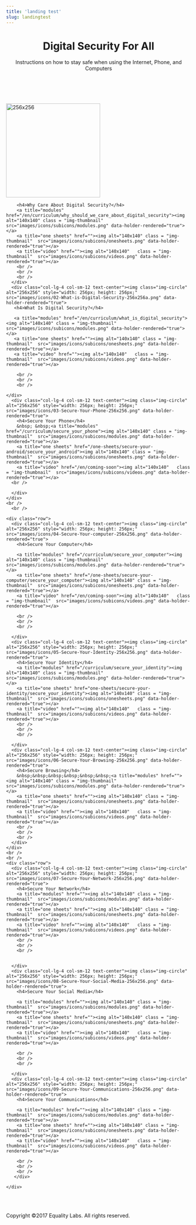 ```yaml
---
title: 'landing test'
slug: landingtest
---
```


<!-- HEADER -->
<header>
  <div class="jumbotron">
    <div class="container">
      <div class="row">
        <div class="col-xs-12">
          <h1 class="text-center">Digital Security For All</h1>
          <p class="text-center">Instructions on how to stay safe when using the Internet, Phone, and Computers</p>
          <p>&nbsp;</p>
</div>
      </div>
    </div>
  </div>
</header>
<!-- / HEADER -->

<!--  SECTION-1 -->
<section>
<div class="container ">
    <div class="row">
      <div class="col-lg-4 col-sm-12 text-center"> <img class="img-circle" alt="256x256" style="width: 256px; height: 256px;" src="images/icons/01-why-should-we-care-256x256.png" data-holder-rendered="true">

        <h4>Why Care About Digital Security?</h4>
        <a title="modules" href="/en/curriculum/why_should_we_care_about_digital_security"><img alt="140x140" class = "img-thumbnail"  src="images/icons/subicons/modules.png" data-holder-rendered="true"></a>
        <a title="one sheets" href=""><img alt="140x140" class = "img-thumbnail"  src="images/icons/subicons/onesheets.png" data-holder-rendered="true"></a>
        <a title="video" href=""><img alt="140x140"   class = "img-thumbnail"  src="images/icons/subicons/videos.png" data-holder-rendered="true"></a>
        <br />
        <br />
        <br />
      </div>
      <div class="col-lg-4 col-sm-12 text-center"><img class="img-circle" alt="256x256" style="width: 256px; height: 256px;" src="images/icons/02-What-is-Digital-Security-256x256a.png" data-holder-rendered="true">
       <h4>What Is Digital Security?</h4>

       <a title="modules" href="/en/curriculum/what_is_digital_security"><img alt="140x140" class = "img-thumbnail"  src="images/icons/subicons/modules.png" data-holder-rendered="true"></a>
       <a title="one sheets" href=""><img alt="140x140" class = "img-thumbnail"  src="images/icons/subicons/onesheets.png" data-holder-rendered="true"></a>
       <a title="video" href=""><img alt="140x140"   class = "img-thumbnail"  src="images/icons/subicons/videos.png" data-holder-rendered="true"></a>

        <br />
        <br />
        <br />

    </div>
      <div class="col-lg-4 col-sm-12 text-center"><img class="img-circle" alt="256x256" style="width: 256px; height: 256px;" src="images/icons/03-Secure-Your-Phone-256x256.png" data-holder-rendered="true">
        <h4>Secure Your Phone</h4>
        &nbsp; &nbsp;<a title="modules" href="/curriculum/secure_your_phone"><img alt="140x140" class = "img-thumbnail"  src="images/icons/subicons/modules.png" data-holder-rendered="true"></a>
        <a title="one sheets" href="/one-sheets/secure-your-android/secure_your_android"><img alt="140x140" class = "img-thumbnail"  src="images/icons/subicons/onesheets.png" data-holder-rendered="true"></a>
        <a title="video" href="/en/coming-soon"><img alt="140x140"   class = "img-thumbnail"  src="images/icons/subicons/videos.png" data-holder-rendered="true"></a>
      <br />

      </div>
    </div>
    <br />
      <br />

    <div class="row">
      <div class="col-lg-4 col-sm-12 text-center"><img class="img-circle" alt="256x256" style="width: 256px; height: 256px;" src="images/icons/04-Secure-Your-computer-256x256.png" data-holder-rendered="true">
        <h4>Secure Your Computer</h4>

        <a title="modules" href="/curriculum/secure_your_computer"><img alt="140x140" class = "img-thumbnail"  src="images/icons/subicons/modules.png" data-holder-rendered="true"></a>
        <a title="one sheets" href="/one-sheets/secure-your-computer/secure_your_computer"><img alt="140x140" class = "img-thumbnail"  src="images/icons/subicons/onesheets.png" data-holder-rendered="true"></a>
        <a title="video" href="/en/coming-soon"><img alt="140x140"   class = "img-thumbnail"  src="images/icons/subicons/videos.png" data-holder-rendered="true"></a>

        <br />
        <br />
        <br />

      </div>
      <div class="col-lg-4 col-sm-12 text-center"><img class="img-circle" alt="256x256" style="width: 256px; height: 256px;" src="images/icons/05-Secure-Your-Identity-256x256.png" data-holder-rendered="true">
        <h4>Secure Your Identity</h4>
        <a title="modules" href="/curriculum/secure_your_identity"><img alt="140x140" class = "img-thumbnail"  src="images/icons/subicons/modules.png" data-holder-rendered="true"></a>
        <a title="one sheets" href="one-sheets/secure-your-identity/secure_your_identity"><img alt="140x140" class = "img-thumbnail"  src="images/icons/subicons/onesheets.png" data-holder-rendered="true"></a>
        <a title="video" href=""><img alt="140x140"   class = "img-thumbnail"  src="images/icons/subicons/videos.png" data-holder-rendered="true"></a>
        <br />
        <br />
        <br />

      </div>
      <div class="col-lg-4 col-sm-12 text-center"><img class="img-circle" alt="256x256" style="width: 256px; height: 256px;" src="images/icons/06-Secure-Your-Browsing-256x256.png" data-holder-rendered="true">
        <h4>Secure Browsing</h4>
        &nbsp;&nbsp;&nbsp;&nbsp;&nbsp;&nbsp;<a title="modules" href=""><img alt="140x140" class = "img-thumbnail"  src="images/icons/subicons/modules.png" data-holder-rendered="true"></a>
        <a title="one sheets" href=""><img alt="140x140" class = "img-thumbnail"  src="images/icons/subicons/onesheets.png" data-holder-rendered="true"></a>
        <a title="video" href=""><img alt="140x140"   class = "img-thumbnail"  src="images/icons/subicons/videos.png" data-holder-rendered="true"></a>
        <br />
        <br />
        <br />
      </div>
    </div>
    <br />
    <br />
    <div class="row">
      <div class="col-lg-4 col-sm-12 text-center"><img class="img-circle" alt="256x256" style="width: 256px; height: 256px;" src="images/icons/07-Secure-Your-Network-256x256.png" data-holder-rendered="true">
        <h4>Secure Your Network</h4>
        <a title="modules" href=""><img alt="140x140" class = "img-thumbnail"  src="images/icons/subicons/modules.png" data-holder-rendered="true"></a>
        <a title="one sheets" href=""><img alt="140x140" class = "img-thumbnail"  src="images/icons/subicons/onesheets.png" data-holder-rendered="true"></a>
        <a title="video" href=""><img alt="140x140"   class = "img-thumbnail"  src="images/icons/subicons/videos.png" data-holder-rendered="true"></a>
        <br />
        <br />
        <br />


      </div>
      <div class="col-lg-4 col-sm-12 text-center"><img class="img-circle" alt="256x256" style="width: 256px; height: 256px;" src="images/icons/08-Secure-Your-Social-Media-256x256.png" data-holder-rendered="true">
        <h4>Secure Your Social Media</h4>

        <a title="modules" href=""><img alt="140x140" class = "img-thumbnail"  src="images/icons/subicons/modules.png" data-holder-rendered="true"></a>
        <a title="one sheets" href=""><img alt="140x140" class = "img-thumbnail"  src="images/icons/subicons/onesheets.png" data-holder-rendered="true"></a>
        <a title="video" href=""><img alt="140x140"   class = "img-thumbnail"  src="images/icons/subicons/videos.png" data-holder-rendered="true"></a>

        <br />
        <br />
        <br />

      </div>
      <div class="col-lg-4 col-sm-12 text-center"><img class="img-circle" alt="256x256" style="width: 256px; height: 256px;" src="images/icons/09-Secure-Your-Communications-256x256.png" data-holder-rendered="true">
        <h4>Secure Your Communications</h4>

        <a title="modules" href=""><img alt="140x140" class = "img-thumbnail"  src="images/icons/subicons/modules.png" data-holder-rendered="true"></a>
        <a title="one sheets" href=""><img alt="140x140" class = "img-thumbnail"  src="images/icons/subicons/onesheets.png" data-holder-rendered="true"></a>
        <a title="video" href=""><img alt="140x140"   class = "img-thumbnail"  src="images/icons/subicons/videos.png" data-holder-rendered="true"></a>

        <br />
        <br />
        <br />
       </div>

    </div>
<br />
<br />

</div>
<!-- /container -->

  <div class="container">
    <div class="row"> </div>
</div>
  <!-- / CONTAINER-->
</section>
<div class="well"> </div>

<!-- FOOTER -->
<div class="container">
  <div class="row"> </div>
</div>
<footer class="text-center">
  <div class="container">
    <div class="row">
      <div class="col-xs-12">
        <p>Copyright ©2017 Equality Labs. All rights reserved.</p>
      </div>
    </div>
  </div>
</footer>
<!-- / FOOTER -->
<!-- jQuery (necessary for Bootstrap's JavaScript plugins) -->
<script src="js/jquery-1.11.3.min.js"></script>
<!-- Include all compiled plugins (below), or include individual files as needed -->
<script src="js/bootstrap.js"></script>

